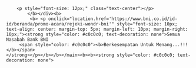         <p style="font-size: 12px;" class="text-center"></p>
            </b></div><b>
             <b> <p onclick="location.href='https://www.bni.co.id/id-id/beranda/promo-acara/rejeki-wondr-bni'" style="font-size: 10px; text-align: center; margin-top: 5px; margin-left: 10px; margin-right: 10px;"><strong style="color: #c0c0c0; text-decoration: none">Semua Nasabah Bank BNI 
         <span style="color: #c0c0c0"><b>Berkesempatan Untuk Menang...!!!</b></span>
    </strong></p></b></b></main><b><b><strong style="color: #c0c0c0; text-decoration: none">
